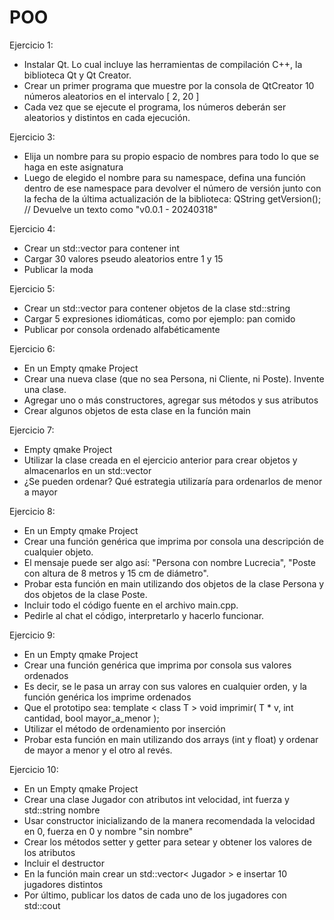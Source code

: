 # POO
Ejercicio 1: 
* Instalar Qt. Lo cual incluye las herramientas de compilación C++, la biblioteca Qt y Qt Creator.
* Crear un primer programa que muestre por la consola de QtCreator 10 números aleatorios en el intervalo [ 2, 20 ]
* Cada vez que se ejecute el programa, los números deberán ser aleatorios y distintos en cada ejecución.

Ejercicio 3:
* Elija un nombre para su propio espacio de nombres para todo lo que se haga en este asignatura
* Luego de elegido el nombre para su namespace, defina una función dentro de ese namespace para devolver el número de versión junto con la fecha de la última actualización de la biblioteca: QString getVersion();  // Devuelve un texto como "v0.0.1 - 20240318"

Ejercicio 4: 
* Crear un std::vector para contener int
* Cargar 30 valores pseudo aleatorios entre 1 y 15
* Publicar la moda

Ejercicio 5: 
* Crear un std::vector para contener objetos de la clase std::string
* Cargar 5 expresiones idiomáticas, como por ejemplo: pan comido
* Publicar por consola ordenado alfabéticamente

Ejercicio 6: 
* En un Empty qmake Project
* Crear una nueva clase (que no sea Persona, ni Cliente, ni Poste). Invente una clase.
* Agregar uno o más constructores, agregar sus métodos y sus atributos
* Crear algunos objetos de esta clase en la función main

Ejercicio 7: 
* Empty qmake Project
* Utilizar la clase creada en el ejercicio anterior para crear objetos y almacenarlos en un std::vector
* ¿Se pueden ordenar? Qué estrategia utilizaría para ordenarlos de menor a mayor

Ejercicio 8: 
* En un Empty qmake Project
* Crear una función genérica que imprima por consola una descripción de cualquier objeto.
* El mensaje puede ser algo así: "Persona con nombre Lucrecia", "Poste con altura de 8 metros y 15 cm de diámetro".
* Probar esta función en main utilizando dos objetos de la clase Persona y dos objetos de la clase Poste.
* Incluir todo el código fuente en el archivo main.cpp.
* Pedirle al chat el código, interpretarlo y hacerlo funcionar.

Ejercicio 9: 
* En un Empty qmake Project
* Crear una función genérica que imprima por consola sus valores ordenados
* Es decir, se le pasa un array con sus valores en cualquier orden, y la función genérica los imprime ordenados
* Que el prototipo sea: template < class T > void imprimir( T * v, int cantidad, bool mayor_a_menor );
* Utilizar el método de ordenamiento por inserción
* Probar esta función en main utilizando dos arrays (int y float) y ordenar de mayor a menor y el otro al revés.

Ejercicio 10: 
* En un Empty qmake Project
* Crear una clase Jugador con atributos int velocidad, int fuerza y std::string nombre
* Usar constructor inicializando de la manera recomendada la velocidad en 0, fuerza en 0 y nombre "sin nombre"
* Crear los métodos setter y getter para setear y obtener los valores de los atributos
* Incluir el destructor
* En la función main crear un std::vector< Jugador > e insertar 10 jugadores distintos
* Por último, publicar los datos de cada uno de los jugadores con std::cout
